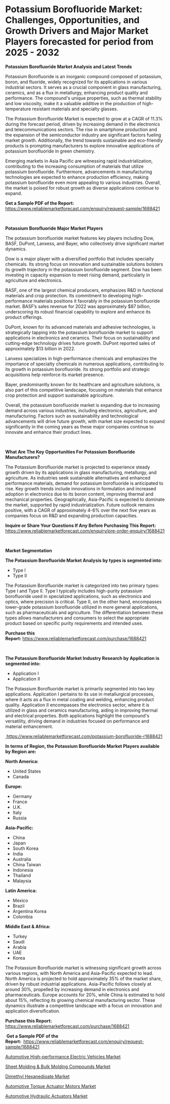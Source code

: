<p><h1>Potassium Borofluoride Market: Challenges, Opportunities, and Growth Drivers and Major Market Players forecasted for period from 2025 - 2032</h1></p><p><strong>Potassium Borofluoride Market Analysis and Latest Trends</strong></p>
<p><p>Potassium Borofluoride is an inorganic compound composed of potassium, boron, and fluoride, widely recognized for its applications in various industrial sectors. It serves as a crucial component in glass manufacturing, ceramics, and as a flux in metallurgy, enhancing product quality and performance. The compound's unique properties, such as thermal stability and low viscosity, make it a valuable additive in the production of high-temperature resistant materials and specialty glasses.</p><p>The Potassium Borofluoride Market is expected to grow at a CAGR of 11.3% during the forecast period, driven by increasing demand in the electronics and telecommunications sectors. The rise in smartphone production and the expansion of the semiconductor industry are significant factors fueling market growth. Additionally, the trend towards sustainable and eco-friendly products is prompting manufacturers to explore innovative applications of potassium borofluoride in green chemistry.</p><p>Emerging markets in Asia Pacific are witnessing rapid industrialization, contributing to the increasing consumption of materials that utilize potassium borofluoride. Furthermore, advancements in manufacturing technologies are expected to enhance production efficiency, making potassium borofluoride even more appealing to various industries. Overall, the market is poised for robust growth as diverse applications continue to expand.</p></p>
<p><strong>Get a Sample PDF of the Report:&nbsp;</strong> <a href="https://www.reliablemarketforecast.com/enquiry/request-sample/1688421?utm_campaign=1833&utm_medium=2&utm_source=Github&utm_content=ia&utm_term=06012025&utm_id=potassium-borofluoride">https://www.reliablemarketforecast.com/enquiry/request-sample/1688421</a></p>
<p>&nbsp;</p>
<p><strong>Potassium Borofluoride Major Market Players</strong></p>
<p><p>The potassium borofluoride market features key players including Dow, BASF, DuPont, Lanxess, and Bayer, who collectively drive significant market dynamics.</p><p>Dow is a major player with a diversified portfolio that includes specialty chemicals. Its strong focus on innovation and sustainable solutions bolsters its growth trajectory in the potassium borofluoride segment. Dow has been investing in capacity expansion to meet rising demand, particularly in agriculture and electronics.</p><p>BASF, one of the largest chemical producers, emphasizes R&D in functional materials and crop protection. Its commitment to developing high-performance materials positions it favorably in the potassium borofluoride market. BASF’s sales revenue for 2022 was approximately $87 billion, underscoring its robust financial capability to explore and enhance its product offerings.</p><p>DuPont, known for its advanced materials and adhesive technologies, is strategically tapping into the potassium borofluoride market to support applications in electronics and ceramics. Their focus on sustainability and cutting-edge technology drives future growth. DuPont reported sales of approximately $13 billion in 2022.</p><p>Lanxess specializes in high-performance chemicals and emphasizes the importance of specialty chemicals in numerous applications, contributing to its growth in potassium borofluoride. Its strong portfolio and strategic acquisitions help reinforce its market presence.</p><p>Bayer, predominantly known for its healthcare and agriculture solutions, is also part of this competitive landscape, focusing on materials that enhance crop protection and support sustainable agriculture.</p><p>Overall, the potassium borofluoride market is expanding due to increasing demand across various industries, including electronics, agriculture, and manufacturing. Factors such as sustainability and technological advancements will drive future growth, with market size expected to expand significantly in the coming years as these major companies continue to innovate and enhance their product lines.</p></p>
<p>&nbsp;</p>
<p><strong>What Are The Key Opportunities For Potassium Borofluoride Manufacturers?</strong></p>
<p><p>The Potassium Borofluoride market is projected to experience steady growth driven by its applications in glass manufacturing, metallurgy, and agriculture. As industries seek sustainable alternatives and enhanced performance materials, demand for potassium borofluoride is anticipated to rise. Key growth trends include innovations in formulation and increased adoption in electronics due to its boron content, improving thermal and mechanical properties. Geographically, Asia-Pacific is expected to dominate the market, supported by rapid industrialization. Future outlook remains positive, with a CAGR of approximately 4-6% over the next five years as companies focus on R&D and expanding production capacities.</p></p>
<p><strong>Inquire or Share Your Questions If Any Before Purchasing This Report:</strong> <a href="https://www.reliablemarketforecast.com/enquiry/pre-order-enquiry/1688421?utm_campaign=1833&utm_medium=2&utm_source=Github&utm_content=ia&utm_term=06012025&utm_id=potassium-borofluoride">https://www.reliablemarketforecast.com/enquiry/pre-order-enquiry/1688421</a></p>
<p>&nbsp;</p>
<p><strong>Market Segmentation</strong></p>
<p><strong>The Potassium Borofluoride Market Analysis by types is segmented into:</strong></p>
<p><ul><li>Type I</li><li>Type II</li></ul></p>
<p><p>The Potassium Borofluoride market is categorized into two primary types: Type I and Type II. Type I typically includes high-purity potassium borofluoride used in specialized applications, such as electronics and optics, where precision is critical. Type II, on the other hand, encompasses lower-grade potassium borofluoride utilized in more general applications, such as pharmaceuticals and agriculture. The differentiation between these types allows manufacturers and consumers to select the appropriate product based on specific purity requirements and intended uses.</p></p>
<p><strong>Purchase this Report:&nbsp;</strong><a href="https://www.reliablemarketforecast.com/purchase/1688421?utm_campaign=1833&utm_medium=2&utm_source=Github&utm_content=ia&utm_term=06012025&utm_id=potassium-borofluoride">https://www.reliablemarketforecast.com/purchase/1688421</a></p>
<p>&nbsp;</p>
<p><strong>The Potassium Borofluoride Market Industry Research by Application is segmented into:</strong></p>
<p><ul><li>Application I</li><li>Application II</li></ul></p>
<p><p>The Potassium Borofluoride market is primarily segmented into two key applications. Application I pertains to its use in metallurgical processes, where it acts as a flux in metal coating and welding, enhancing product quality. Application II encompasses the electronics sector, where it is utilized in glass and ceramics manufacturing, aiding in improving thermal and electrical properties. Both applications highlight the compound's versatility, driving demand in industries focused on performance and material enhancement.</p></p>
<p><a href="https://www.reliablemarketforecast.com/potassium-borofluoride-r1688421?utm_campaign=1833&utm_medium=2&utm_source=Github&utm_content=ia&utm_term=06012025&utm_id=potassium-borofluoride">&nbsp;https://www.reliablemarketforecast.com/potassium-borofluoride-r1688421</a></p>
<p><strong>In terms of Region, the Potassium Borofluoride Market Players available by Region are:</strong></p>
<p>
    <p> <strong> North America: </strong>
        <ul>
            <li>United States</li>
            <li>Canada</li>
        </ul>
        </p> 
    <p> <strong> Europe: </strong>
        <ul>
            <li>Germany</li>
            <li>France</li>
            <li>U.K.</li>
            <li>Italy</li>
            <li>Russia</li>
        </ul>
        </p> 
    <p> <strong> Asia-Pacific: </strong>
        <ul>
            <li>China</li>
            <li>Japan</li>
            <li>South Korea</li>
            <li>India</li>
            <li>Australia</li>
            <li>China Taiwan</li>
            <li>Indonesia</li>
            <li>Thailand</li>
            <li>Malaysia</li>
        </ul>
        </p> 
    <p> <strong> Latin America: </strong>
        <ul>
            <li>Mexico</li>
            <li>Brazil</li>
            <li>Argentina Korea</li>
            <li>Colombia</li>
        </ul>
        </p> 
    <p> <strong> Middle East & Africa: </strong>
        <ul>
            <li>Turkey</li>
            <li>Saudi</li>
            <li>Arabia</li>
            <li>UAE</li>
            <li>Korea</li>
        </ul>
    </p>
    </p>
<p><p>The Potassium Borofluoride market is witnessing significant growth across various regions, with North America and Asia-Pacific expected to lead. North America is projected to hold approximately 35% of the market share, driven by robust industrial applications. Asia-Pacific follows closely at around 30%, propelled by increasing demand in electronics and pharmaceuticals. Europe accounts for 20%, while China is estimated to hold about 15%, reflecting its growing chemical manufacturing sector. These dynamics illustrate a competitive landscape with a focus on innovation and application diversification.</p></p>
<p><strong>Purchase this Report: </strong><a href="https://www.reliablemarketforecast.com/purchase/1688421?utm_campaign=1833&utm_medium=2&utm_source=Github&utm_content=ia&utm_term=06012025&utm_id=potassium-borofluoride">https://www.reliablemarketforecast.com/purchase/1688421</a></p>
<p>&nbsp;<strong>Get a Sample PDF of the Report:&nbsp;&nbsp;</strong><a href="https://www.reliablemarketforecast.com/enquiry/request-sample/1688421?utm_campaign=1833&utm_medium=2&utm_source=Github&utm_content=ia&utm_term=06012025&utm_id=potassium-borofluoride">https://www.reliablemarketforecast.com/enquiry/request-sample/1688421</a></p>
<p><strong></strong></p>
<p><p><a href="https://www.linkedin.com/pulse/global-automotive-high-performance-electric-vehicles-industry-bztze?utm_campaign=1833&utm_medium=2&utm_source=Github&utm_content=ia&utm_term=06012025&utm_id=potassium-borofluoride">Automotive High-performance Electric Vehicles Market</a></p><p><a href="https://www.linkedin.com/pulse/market-examination-report-sheet-molding-bulk-compounds-jb5le?utm_campaign=1833&utm_medium=2&utm_source=Github&utm_content=ia&utm_term=06012025&utm_id=potassium-borofluoride">Sheet Molding & Bulk Molding Compounds Market</a></p><p><a href="https://github.com/bogganbillie6969/Market-Research-Report-List-1/blob/main/dimethyl-hexanedioate-market.md?utm_campaign=1833&utm_medium=2&utm_source=Github&utm_content=ia&utm_term=06012025&utm_id=potassium-borofluoride">Dimethyl Hexanedioate Market</a></p><p><a href="https://www.linkedin.com/pulse/market-dynamics-automotive-torque-actuator-motors-industry-forecast-osnve?utm_campaign=1833&utm_medium=2&utm_source=Github&utm_content=ia&utm_term=06012025&utm_id=potassium-borofluoride">Automotive Torque Actuator Motors Market</a></p><p><a href="https://www.linkedin.com/pulse/automotive-hydraulic-actuators-market-overview-size-valuation-wzxxe?utm_campaign=1833&utm_medium=2&utm_source=Github&utm_content=ia&utm_term=06012025&utm_id=potassium-borofluoride">Automotive Hydraulic Actuators Market</a></p></p>